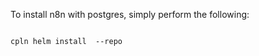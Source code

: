 To install n8n with postgres, simply perform the following:

<code>
cpln helm install <release-name> --repo 
</code>